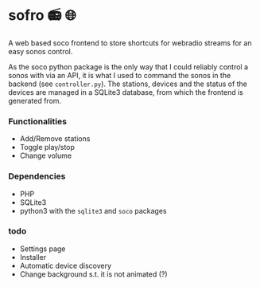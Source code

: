 # sofro 📻 🌐 
A web based soco frontend to store shortcuts for webradio streams for an easy sonos control.

As the soco python package is the only way that I could reliably control a sonos with via an API, it is what I used to command the sonos in the backend (see `controller.py`).
The stations, devices and the status of the devices are managed in a SQLite3 database, from which the frontend is generated from. 

### Functionalities
* Add/Remove stations
* Toggle play/stop
* Change volume

### Dependencies
* PHP
* SQLite3
* python3 with the `sqlite3` and `soco` packages

### todo
* Settings page
* Installer
* Automatic device discovery
* Change background s.t. it is not animated (?)
